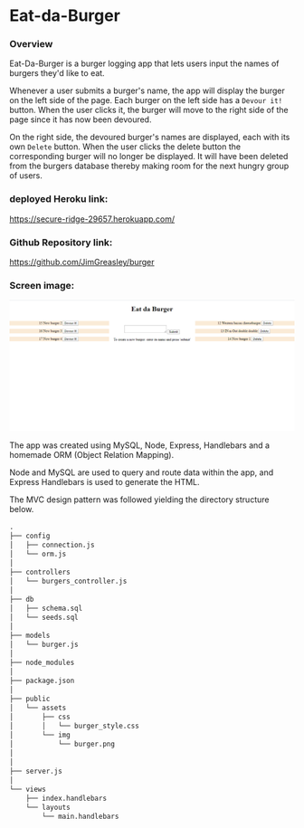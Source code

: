 # Eat-da-Burger

### Overview

Eat-Da-Burger is a burger logging app that lets users input the names of burgers they'd like to eat.

Whenever a user submits a burger's name, the app will display the burger on the left side of the page.
Each burger on the left side has a `Devour it!` button. When the user clicks it, the burger will move to the right side of the page since it has now been devoured.

On the right side, the devoured burger's names are displayed, each with its own `Delete` button. When the user clicks the delete button the corresponding burger will no longer be displayed. It will have been deleted from the burgers database thereby making room for the next hungry group of users. 


### deployed Heroku link: 

https://secure-ridge-29657.herokuapp.com/


### Github Repository link:

https://github.com/JimGreasley/burger


### Screen image:

![](public/assets/images/eat-da-burger.png)



The app was created using MySQL, Node, Express, Handlebars and a homemade ORM (Object Relation Mapping).

Node and MySQL are used to query and route data within the app, and Express Handlebars is used to generate the HTML.

The MVC design pattern was followed yielding the directory structure below.
 
```
.
├── config
│   ├── connection.js
│   └── orm.js
│ 
├── controllers
│   └── burgers_controller.js
│
├── db
│   ├── schema.sql
│   └── seeds.sql
│
├── models
│   └── burger.js
│ 
├── node_modules
│ 
├── package.json
│
├── public
│   └── assets
│       ├── css
│       │   └── burger_style.css
│       └── img
│           └── burger.png
│   
│
├── server.js
│
└── views
    ├── index.handlebars
    └── layouts
        └── main.handlebars
```
